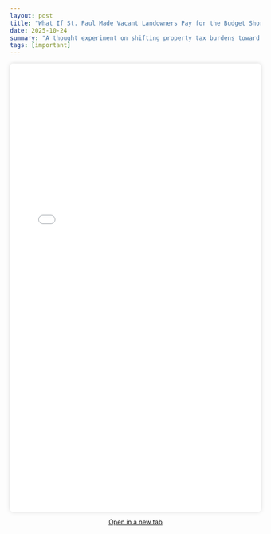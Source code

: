 ```yaml
---
layout: post
title: "What If St. Paul Made Vacant Landowners Pay for the Budget Shortfall?"
date: 2025-10-24
summary: "A thought experiment on shifting property tax burdens toward vacant landowners to address St. Paul’s projected deficit."
tags: [important]
---
```


<iframe
  src="{{ '/files/vacant_land_fees_st_paul-6.pdf' | relative_url }}"
  width="100%"
  height="900px"
  style="border:none; box-shadow:0 0 8px rgba(0,0,0,0.15); border-radius:6px;">
</iframe>

<p style="text-align:center; margin-top:1em; font-size:0.9em;">
  <a href="{{ '/files/vacant_land_fees_st_paul-6.pdf' | relative_url }}" target="_blank">Open in a new tab</a>
</p>
